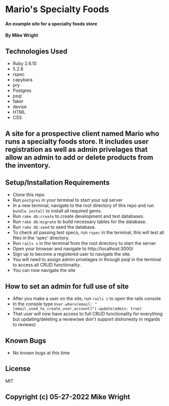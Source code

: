 # Mario's Specialty Foods

#### An example site for a specialty foods store

#### By Mike Wright

## Technologies Used

* Ruby 2.6.10
* 5.2.8
* rspec
* capybara
* pry
* Postgres
* psql
* faker
* devise
* HTML
* CSS


## A site for a prospective client named Mario who runs a specialty foods store. It includes user registration as well as admin privelages that allow an admin to add or delete products from the inventory. 

## Setup/Installation Requirements

* Clone this repo
* Run `postgres` in your terminal to start your sql server
* In a new terminal, navigate to the root directory of this repo and run `bundle install` to install all required gems.
* Run `rake db:create` to create development and test databases.
* Run `rake db:migrate` to build necessary tables for the database.
* Run `rake db:seed` to seed the database.
* To check all passing test specs, run `rspec` in the terminal, this will test all files in the 'spec' directory.
* Run `rails s` in the terminal from the root directory to start the server
* Open your browser and navigate to http://localhost:3000/
* Sign up to become a registered user to navigate the site.
* You will need to assign admin privelages in through psql in the terminal to access all CRUD functionality.
* You can now navigate the site

## How to set an admin for full use of site

* After you make a user on the site, run `rails c` to open the rails console
* In the console type `User.where(email: "[email_used_to_create_user_account]").update(admin: true)`
* That user will now have access to full CRUD functionality for everything but updating/deleting a review(we don't support dishonesty in regards to reviews)

## Known Bugs

* No known bugs at this time

## License 

MIT

## Copyright (c) 05-27-2022 Mike Wright
